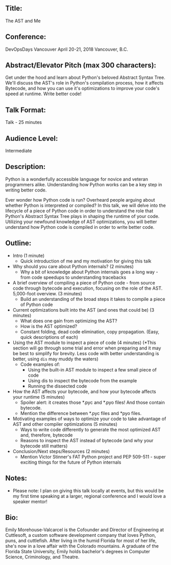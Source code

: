 Title:
------
The AST and Me

Conference:
-----------
DevOpsDays Vancouver
April 20-21, 2018
Vancouver, B.C.

Abstract/Elevator Pitch (max 300 characters):
---------------------------------------------
Get under the hood and learn about Python's beloved Abstract Syntax Tree. We'll discuss the AST's role in Python's compilation process, how it affects Bytecode, and how you can use it's optimizations to improve your code's speed at runtime. Write better code!

Talk Format:
------------
Talk - 25 minutes

Audience Level:
---------------
Intermediate

Description:
------------
Python is a wonderfully accessible language for novice and veteran programmers alike. Understanding how Python works can be a key step in writing better code.

Ever wonder how Python code is run? Overheard people arguing about whether Python is interpreted or compiled? In this talk, we will delve into the lifecycle of a piece of Python code in order to understand the role that Python's Abstract Syntax Tree plays in shaping the runtime of your code. Utilizing your newfound knowledge of AST optimizations, you will better understand how Python code is compiled in order to write better code.

Outline:
--------
* Intro (1 minute)
    - Quick introduction of me and my motivation for giving this talk
* Why should you care about Python internals? (2 minutes)
    - Why a bit of knowledge about Python internals goes a long way - from code speedups to understanding tracebacks
* A brief overview of compiling a piece of Python code - from source code through bytecode and execution, focusing on the role of the AST. 5,000-foot overview. (3 minutes)
    - Build an understanding of the broad steps it takes to compile a piece of Python code
* Current optimizations built into the AST (and ones that could be) (3 minutes)
    - What does one gain from optimizing the AST?
    - How is the AST optimized?
    - Constant folding, dead code elimination, copy propagation. (Easy, quick descriptions of each)
* Using the AST module to inspect a piece of code (4 minutes) (*This section will go through some trial and error when preparing and it may be best to simplify for brevity. Less code with better understanding is better, using `dis` may muddy the waters)
    - Code examples of:
        - Using the built-in AST module to inspect a few small piece of code
        - Using dis to inspect the bytecode from the example
        - Running the dissected code
* How the AST affects your bytecode, and how your bytecode affects your runtime (5 minutes)
    - Spoiler alert: it creates those *.pyc and *.pyo files! And those contain bytecode.
    - Mention the difference between *.pyc files and *pyo files.
* Motivating examples of ways to optimize your code to take advantage of AST and other compiler optimizations (5 minutes)
    - Ways to write code differently to generate the most optimized AST and, therefore, bytecode
    - Reasons to inspect the AST instead of bytecode (and why your bytecode still matters)
* Conclusion/Next steps/Resources (2 minutes)
    - Mention Victor Stinner's FAT Python project and PEP 509-511 - super exciting things for the future of Python internals


Notes:
------
* Please note: I plan on giving this talk locally at events, but this would be my first time speaking at a larger, regional conference and I would love a speaker mentor!

Bio:
----
Emily Morehouse-Valcarcel is the Cofounder and Director of Engineering at Cuttlesoft, a custom software development company that loves Python, puns, and cuttlefish. After living in the humid Florida for most of her life, she's now in a love affair with the Colorado mountains. A graduate of the Florida State University, Emily holds bachelor's degrees in Computer Science, Criminology, and Theatre.